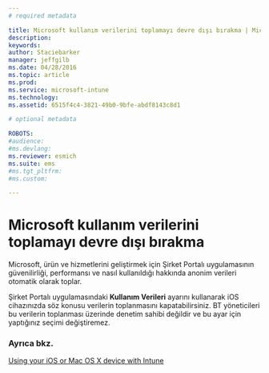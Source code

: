 ```yaml
---
# required metadata

title: Microsoft kullanım verilerini toplamayı devre dışı bırakma | Microsoft Intune
description:
keywords:
author: Staciebarker
manager: jeffgilb
ms.date: 04/28/2016
ms.topic: article
ms.prod:
ms.service: microsoft-intune
ms.technology:
ms.assetid: 6515f4c4-3821-49b0-9bfe-abdf8143c8d1

# optional metadata

ROBOTS:
#audience:
#ms.devlang:
ms.reviewer: esmich
ms.suite: ems
#ms.tgt_pltfrm:
#ms.custom:

---
```



# Microsoft kullanım verilerini toplamayı devre dışı bırakma

Microsoft, ürün ve hizmetlerini geliştirmek için Şirket Portalı uygulamasının güvenilirliği, performansı ve nasıl kullanıldığı hakkında anonim verileri otomatik olarak toplar. 

Şirket Portalı uygulamasındaki **Kullanım Verileri** ayarını kullanarak iOS cihazınızda söz konusu verilerin toplanmasını kapatabilirsiniz. BT yöneticileri bu verilerin toplanması üzerinde denetim sahibi değildir ve bu ayar için yaptığınız seçimi değiştiremez.

### Ayrıca bkz.
[Using your iOS or Mac OS X device with Intune](using-your-ios-or-mac-os-x-device-with-intune.md)

<!--HONumber=Jun16_HO1-->


